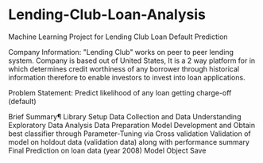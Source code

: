 # Lending-Club-Loan-Analysis
Machine Learning Project for Lending Club Loan Default Prediction

Company Information:
"Lending Club" works on peer to peer lending system. Company is based out of United States, 
It is a 2 way platform for in which determines credit worthiness of any borrower through 
historical information therefore to enable investors to invest into loan applications. 

Problem Statement:  Predict likelihood of any loan getting charge-off (default)

Brief Summary¶
	Library Setup
	Data Collection and Data Understanding
	Exploratory Data Analysis
	Data Preparation
	Model Development and Obtain best classifier through Parameter-Tuning via Cross validation
	Validation of model on holdout data (validation data) along with performance summary
	Final Prediction on loan data (year 2008)
	Model Object Save

